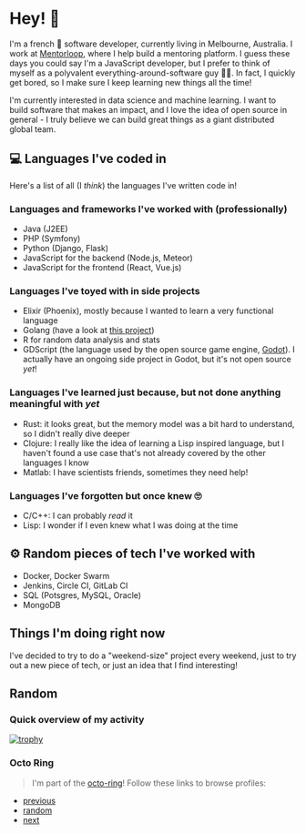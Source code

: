 # Hey! 👋

I'm a french 🥖 software developer, currently living in Melbourne, Australia. I work at [Mentorloop](https://mentorloop.com/), where I help build a mentoring platform.
I guess these days you could say I'm a JavaScript developer, but I prefer to think of myself as a polyvalent everything-around-software guy 👨‍💻. In fact, I quickly get bored, so I make sure I keep learning new things all the time!

I'm currently interested in data science and machine learning. I want to build software that makes an impact, and I love the idea of open source in general - I truly believe we can build great things as a giant distributed global team.

## 💻 Languages I've coded in

Here's a list of all (I _think_) the languages I've written code in!

### Languages and frameworks I've worked with (professionally)
- Java (J2EE)
- PHP (Symfony)
- Python (Django, Flask)
- JavaScript for the backend (Node.js, Meteor)
- JavaScript for the frontend (React, Vue.js)

### Languages I've toyed with in side projects
- Elixir (Phoenix), mostly because I wanted to learn a very functional language
- Golang (have a look at [this project](https://github.com/tducasse/go-instabot))
- R for random data analysis and stats
- GDScript (the language used by the open source game engine, [Godot](https://godotengine.org/)). I actually have an ongoing side project in Godot, but it's not open source _yet_!

### Languages I've learned just because, but not done anything meaningful with _yet_
- Rust: it looks great, but the memory model was a bit hard to understand, so I didn't really dive deeper
- Clojure: I really like the idea of learning a Lisp inspired language, but I haven't found a use case that's not already covered by the other languages I know
- Matlab: I have scientists friends, sometimes they need help!

### Languages I've forgotten but once knew 🙄
- C/C++: I can probably _read_ it
- Lisp: I wonder if I even knew what I was doing at the time

## ⚙ Random pieces of tech I've worked with
- Docker, Docker Swarm
- Jenkins, Circle CI, GitLab CI
- SQL (Potsgres, MySQL, Oracle)
- MongoDB

## Things I'm doing right now
I've decided to try to do a "weekend-size" project every weekend, just to try out a new piece of tech, or just an idea that I find interesting!

## Random
### Quick overview of my activity
[![trophy](https://github-profile-trophy.vercel.app/?username=tducasse&theme=onedark)](https://github.com/ryo-ma/github-profile-trophy)

### Octo Ring
> I'm part of the [octo-ring](https://octo-ring.com/)! Follow these links to browse profiles:
* [previous](https://octo-ring.com/p/tducasse/prev)
* [random](https://octo-ring.com/p/tducasse/random)
* [next](https://octo-ring.com/p/tducasse/next)

